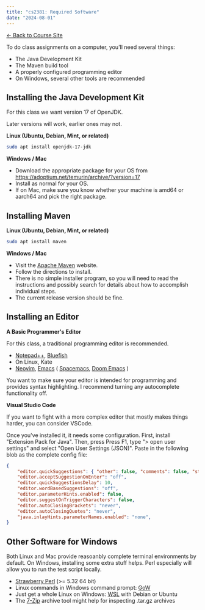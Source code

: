 ```yaml
---
title: "cs2381: Required Software"
date: "2024-08-01"
---
```


[&larr; Back to Course Site](../)

To do class assignments on a computer, you'll need several things:

 * The Java Development Kit
 * The Maven build tool
 * A properly configured programming editor
 * On Windows, several other tools are recommended

## Installing the Java Development Kit

For this class we want version 17 of OpenJDK.

Later versions will work, earlier ones may not.

**Linux (Ubuntu, Debian, Mint, or related)**

```bash
sudo apt install openjdk-17-jdk
```

**Windows / Mac**

 - Download the appropriate package for your OS from 
   https://adoptium.net/temurin/archive/?version=17
 - Install as normal for your OS.
 - If on Mac, make sure you know whether your machine is amd64 or
   aarch64 and pick the right package.

## Installing Maven

**Linux (Ubuntu, Debian, Mint, or related)**

```bash
sudo apt install maven
```

**Windows / Mac**

 - Visit the [Apache Maven](https://maven.apache.org/) website.
 - Follow the directions to install.
 - There is no simple installer program, so you will need to
   read the instructions and possibly search for details about
   how to accomplish individual steps.
 - The current release version should be fine.

## Installing an Editor

**A Basic Programmer's Editor**

For this class, a traditional programming editor is recommended.

 - [Notepad++](https://notepad-plus-plus.org/), 
   [Bluefish](https://bluefish.openoffice.nl/index.html)
 - On Linux, Kate
 - [Neovim](https://neovim.io/), 
   [Emacs](https://www.gnu.org/software/emacs/) (
   [Spacemacs](https://github.com/syl20bnr/spacemacs),
   [Doom Emacs](https://github.com/doomemacs/doomemacs) )

You want to make sure your editor is intended for programming and
provides syntax highlighting. I recommend turning any autocomplete
functionality off.


**Visual Studio Code**

If you want to fight with a more complex editor that mostly makes things harder,
you can consider VSCode.

Once you've installed it, it needs some configuration. First, install
"Extension Pack for Java". Then, press Press F1, type "> open user
settings" and select "Open User Settings (JSON)". Paste in the
following blob as the complete config file:

```json
{
    "editor.quickSuggestions": { "other": false, "comments": false, "strings": false },
    "editor.acceptSuggestionOnEnter": "off",
    "editor.quickSuggestionsDelay": 10,
    "editor.wordBasedSuggestions": "off", 
    "editor.parameterHints.enabled": false,
    "editor.suggestOnTriggerCharacters": false,
    "editor.autoClosingBrackets": "never",
    "editor.autoClosingQuotes": "never",
    "java.inlayHints.parameterNames.enabled": "none",
}
```



## Other Software for Windows

Both Linux and Mac provide reasoanbly complete terminal environments
by default. On Windows, installing some extra stuff helps. Perl
especially will allow you to run the test script locally.

 - [Strawberry Perl](https://strawberryperl.com/) (>= 5.32 64 bit)
 - Linux commands in Windows command prompt: [GoW](https://github.com/bmatzelle/gow/releases)
 - Just get a whole Linux on Windows: [WSL](https://learn.microsoft.com/en-us/windows/wsl/install) 
   with Debian or Ubuntu
 - The [7-Zip](https://www.7-zip.org/) archive tool might help for inspecting .tar.gz archives

